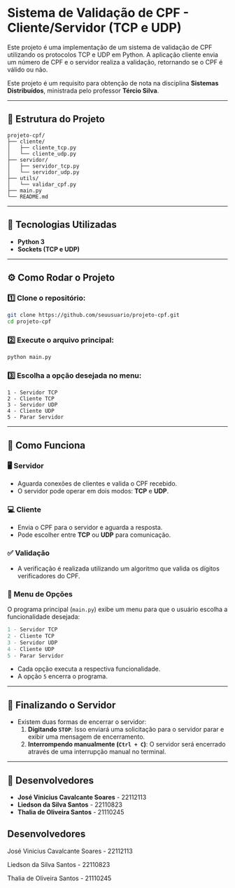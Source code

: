 # Sistema de Validação de CPF - Cliente/Servidor (TCP e UDP)

Este projeto é uma implementação de um sistema de validação de CPF utilizando os protocolos TCP e UDP em Python.
A aplicação cliente envia um número de CPF e o servidor realiza a validação, retornando se o CPF é válido ou não.

Este projeto é um requisito para obtenção de nota na disciplina **Sistemas Distribuídos**, ministrada pelo professor **Tércio Silva**.

---

## 📂 Estrutura do Projeto
```
projeto-cpf/
├── cliente/
│   ├── cliente_tcp.py
│   └── cliente_udp.py
├── servidor/
│   ├── servidor_tcp.py
│   └── servidor_udp.py
├── utils/
│   └── validar_cpf.py
├── main.py
└── README.md
```

---

## 🚀 Tecnologias Utilizadas
- **Python 3**
- **Sockets (TCP e UDP)**

---

## ⚙️ Como Rodar o Projeto
### 1️⃣ Clone o repositório:
```sh
git clone https://github.com/seuusuario/projeto-cpf.git
cd projeto-cpf
```
### 2️⃣ Execute o arquivo principal:
```sh
python main.py
```
### 3️⃣ Escolha a opção desejada no menu:
```
1 - Servidor TCP
2 - Cliente TCP
3 - Servidor UDP
4 - Cliente UDP
5 - Parar Servidor
```

---

## 📝 Como Funciona
### 🖥️ Servidor
- Aguarda conexões de clientes e valida o CPF recebido.
- O servidor pode operar em dois modos: **TCP** e **UDP**.

### 💻 Cliente
- Envia o CPF para o servidor e aguarda a resposta.
- Pode escolher entre **TCP** ou **UDP** para comunicação.

### ✅ Validação
- A verificação é realizada utilizando um algoritmo que valida os dígitos verificadores do CPF.

### 📜 Menu de Opções
O programa principal (`main.py`) exibe um menu para que o usuário escolha a funcionalidade desejada:
```python
1 - Servidor TCP
2 - Cliente TCP
3 - Servidor UDP
4 - Cliente UDP
5 - Parar Servidor
```
- Cada opção executa a respectiva funcionalidade.
- A opção `5` encerra o programa.

---

## 🚩 Finalizando o Servidor
- Existem duas formas de encerrar o servidor:
  1. **Digitando `STOP`**: Isso enviará uma solicitação para o servidor parar e exibir uma mensagem de encerramento.
  2. **Interrompendo manualmente (`Ctrl + C`)**: O servidor será encerrado através de uma interrupção manual no terminal.

---

## 👥 Desenvolvedores
- **José Vinicius Cavalcante Soares** - 22112113
- **Liedson da Silva Santos** - 22110823
- **Thalia de Oliveira Santos** - 21110245



## Desenvolvedores
José Vinicius Cavalcante Soares - 22112113

Liedson da Silva Santos - 22110823

Thalia de Oliveira Santos - 21110245
